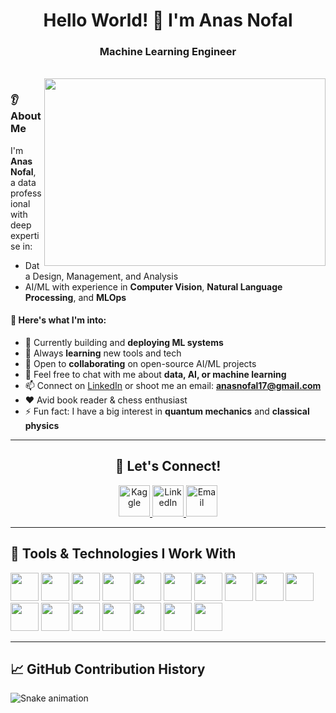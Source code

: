<h1 align="center">Hello World! 👋 I'm Anas Nofal</h1>
<h3 align="center">Machine Learning Engineer</h3>  
<br />

<img align="right" src="https://uploads-ssl.webflow.com/5c19100c2b50073e6ee69da1/60d35967a853a1b14851703b_All%20the%20data%20(1).gif" width="450px" height="300px"/>

### 👂 About Me

I'm **Anas Nofal**, a data professional with deep expertise in:

- Data Design, Management, and Analysis  
- AI/ML with experience in **Computer Vision**, **Natural Language Processing**, and **MLOps**

#### 🧠 Here's what I'm into:

- 🔭 Currently building and **deploying ML systems**
- 🌱 Always **learning** new tools and tech
- 🤝 Open to **collaborating** on open-source AI/ML projects
- 💬 Feel free to chat with me about **data, AI, or machine learning**
- 📫 Connect on [LinkedIn](https://www.linkedin.com/in/anasnofal17/) or shoot me an email: **[anasnofal17@gmail.com](mailto:anasnofal17@gmail.com)**
- ❤️ Avid book reader & chess enthusiast
- ⚡ Fun fact: I have a big interest in **quantum mechanics** and **classical physics**

---

<h2 align="center">💬 Let's Connect!</h2>

<p align="center">
  <a href="https://www.kaggle.com/anasnofal">
    <img height="50" src="https://cdn3.iconfinder.com/data/icons/logos-and-brands-adobe/512/189_Kaggle-512.png" alt="Kaggle"/>
  </a>
  <a href="https://www.linkedin.com/in/anasnofal17/">
    <img height="50" src="https://user-images.githubusercontent.com/46517096/166973395-19676cd8-f8ec-4abf-83ff-da8243505b82.png" alt="LinkedIn"/>
  </a>
  <a href="mailto:anasnofal17@gmail.com">
    <img height="50" src="https://techcommunity.microsoft.com/t5/image/serverpage/image-id/172206i70472167E79B9D0F/image-size/large?v=v2&px=999" alt="Email"/>
  </a>
</p>

---

<h2>🚀 Tools & Technologies I Work With</h2>

<p align="left">
  <img src="https://cdn.jsdelivr.net/gh/devicons/devicon/icons/python/python-original.svg" width="45" height="45"/>
  <img src="https://cdn.jsdelivr.net/gh/devicons/devicon/icons/postgresql/postgresql-original-wordmark.svg" width="45" height="45"/>
  <img src="https://cdn.jsdelivr.net/gh/devicons/devicon/icons/mongodb/mongodb-original-wordmark.svg" width="45" height="45"/>
  <img src="https://cdn.jsdelivr.net/gh/devicons/devicon/icons/sqlite/sqlite-original-wordmark.svg" width="45" height="45"/>
  <img src="https://cdn.jsdelivr.net/gh/devicons/devicon/icons/sqlalchemy/sqlalchemy-original.svg" width="45" height="45"/>
  <img src="https://cdn.jsdelivr.net/gh/devicons/devicon/icons/pandas/pandas-original-wordmark.svg" width="45" height="45"/>
  <img src="https://cdn.jsdelivr.net/gh/devicons/devicon/icons/numpy/numpy-original.svg" width="45" height="45"/>
  <img src="https://cdn.jsdelivr.net/gh/devicons/devicon/icons/tensorflow/tensorflow-original.svg" width="45" height="45"/>
  <img src="https://cdn.jsdelivr.net/gh/devicons/devicon/icons/pytorch/pytorch-original.svg" width="45" height="45"/>
  <img src="https://cdn.jsdelivr.net/gh/devicons/devicon/icons/opencv/opencv-original-wordmark.svg" width="45" height="45"/>
  <img src="https://cdn.jsdelivr.net/gh/devicons/devicon/icons/fastapi/fastapi-original.svg" width="45" height="45"/>
  <img src="https://cdn.jsdelivr.net/gh/devicons/devicon/icons/docker/docker-original-wordmark.svg" width="45" height="45"/>
  <img src="https://cdn.jsdelivr.net/gh/devicons/devicon/icons/linux/linux-original.svg" width="45" height="45"/>
  <img src="https://cdn.jsdelivr.net/gh/devicons/devicon/icons/pytest/pytest-original-wordmark.svg" width="45" height="45"/>
  <img src="https://cdn.jsdelivr.net/gh/devicons/devicon/icons/git/git-original.svg" width="45" height="45"/>
  <img src="https://cdn.jsdelivr.net/gh/devicons/devicon/icons/slack/slack-original.svg" width="45" height="45"/>
  <img src="https://cdn.jsdelivr.net/gh/devicons/devicon/icons/vscode/vscode-original.svg" width="45" height="45"/>
</p>

---

<h2>📈 GitHub Contribution History</h2>

![Snake animation](https://github.com/anasnofal/anasnofal/blob/output/github-contribution-grid-snake.svg)
